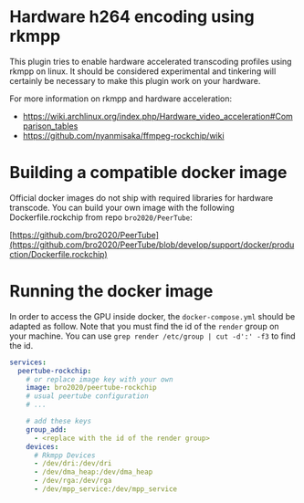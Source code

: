 # Hardware h264 encoding using rkmpp

This plugin tries to enable hardware accelerated transcoding profiles using rkmpp on linux. It should be considered experimental and tinkering will certainly be necessary to make this plugin work on your hardware.


For more information on rkmpp and hardware acceleration:

- https://wiki.archlinux.org/index.php/Hardware_video_acceleration#Comparison_tables
- https://github.com/nyanmisaka/ffmpeg-rockchip/wiki


# Building a compatible docker image

Official docker images do not ship with required libraries for hardware transcode.
You can build your own image with the following Dockerfile.rockchip from repo `bro2020/PeerTube`:

[https://github.com/bro2020/PeerTube](https://github.com/bro2020/PeerTube/blob/develop/support/docker/production/Dockerfile.rockchip)

# Running the docker image

In order to access the GPU inside docker, the `docker-compose.yml` should be adapted as follow.
Note that you must find the id of the `render` group on your machine.
You can use `grep render /etc/group | cut -d':' -f3`  to find the id.


```yaml
services:
  peertube-rockchip:
    # or replace image key with your own
    image: bro2020/peertube-rockchip
    # usual peertube configuration
    # ...

    # add these keys
    group_add:
      - <replace with the id of the render group>
    devices:
      # Rkmpp Devices
      - /dev/dri:/dev/dri
      - /dev/dma_heap:/dev/dma_heap
      - /dev/rga:/dev/rga
      - /dev/mpp_service:/dev/mpp_service
```
